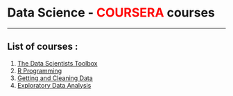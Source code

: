 # Data Science - <span style="color:red;">COURSERA</span> courses
**************
## List of courses :

1. [The Data Scientists Toolbox](https://www.coursera.org/course/datascitoolbox)
2. [R Programming](https://www.coursera.org/course/rprog)
3. [Getting and Cleaning Data](https://www.coursera.org/course/getdata)
4. [Exploratory Data Analysis](https://www.coursera.org/course/exdata)

